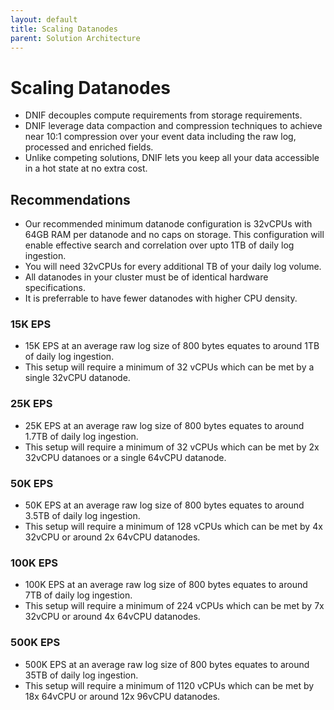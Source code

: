 ```yaml
---
layout: default
title: Scaling Datanodes
parent: Solution Architecture
---
```


# Scaling Datanodes

- DNIF decouples compute requirements from storage requirements.
- DNIF leverage data compaction and compression techniques to achieve near 10:1 compression over your event data including the raw log, processed and enriched fields.
- Unlike competing solutions, DNIF lets you keep all your data accessible in a hot state at no extra cost.

## Recommendations
- Our recommended minimum datanode configuration is 32vCPUs with 64GB RAM per datanode and no caps on storage. This configuration will enable effective search and correlation over upto 1TB of daily log ingestion.
- You will need 32vCPUs for every additional TB of your daily log volume.
- All datanodes in your cluster must be of identical hardware specifications.
- It is preferrable to have fewer datanodes with higher CPU density.

### 15K EPS
- 15K EPS at an average raw log size of 800 bytes equates to around 1TB of daily log ingestion.
- This setup will require a minimum of 32 vCPUs which can be met by a single 32vCPU datanode.

### 25K EPS
- 25K EPS at an average raw log size of 800 bytes equates to around 1.7TB of daily log ingestion.
- This setup will require a minimum of 32 vCPUs which can be met by 2x 32vCPU datanoes or a single 64vCPU datanode.

### 50K EPS
- 50K EPS at an average raw log size of 800 bytes equates to around 3.5TB of daily log ingestion.
- This setup will require a minimum of 128 vCPUs which can be met by 4x 32vCPU or around 2x 64vCPU datanodes.

### 100K EPS
- 100K EPS at an average raw log size of 800 bytes equates to around 7TB of daily log ingestion.
- This setup will require a minimum of 224 vCPUs which can be met by 7x 32vCPU or around 4x 64vCPU datanodes.

### 500K EPS
- 500K EPS at an average raw log size of 800 bytes equates to around 35TB of daily log ingestion.
- This setup will require a minimum of 1120 vCPUs which can be met by 18x 64vCPU or around 12x 96vCPU datanodes.

